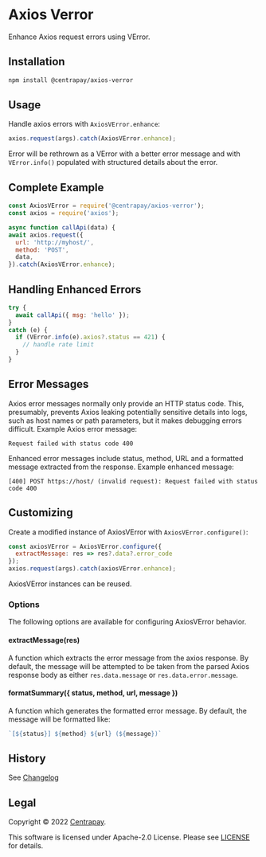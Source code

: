 # Axios Verror

Enhance Axios request errors using VError.


## Installation

```bash
npm install @centrapay/axios-verror
```


## Usage

Handle axios errors with `AxiosVError.enhance`:

```javascript
axios.request(args).catch(AxiosVError.enhance);
```

Error will be rethrown as a VError with a better error message and
with `VError.info()` populated with structured details about the
error.


## Complete Example

```javascript
const AxiosVError = require('@centrapay/axios-verror');
const axios = require('axios');

async function callApi(data) {
await axios.request({
  url: 'http://myhost/',
  method: 'POST',
  data,
}).catch(AxiosVError.enhance);
```

## Handling Enhanced Errors

```javascript
try {
  await callApi({ msg: 'hello' });
}
catch (e) {
  if (VError.info(e).axios?.status == 421) {
    // handle rate limit
  }
}
```


## Error Messages

Axios error messages normally only provide an HTTP status code. This,
presumably, prevents Axios leaking potentially sensitive details into logs,
such as host names or path parameters, but it makes debugging errors difficult.
Example Axios error message:

```
Request failed with status code 400
```

Enhanced error messages include status, method, URL and a formatted
message extracted from the response. Example enhanced message:

```
[400] POST https://host/ (invalid request): Request failed with status code 400
```

## Customizing

Create a modified instance of AxiosVError with `AxiosVError.configure()`:

```javascript
const axiosVError = AxiosVError.configure({
  extractMessage: res => res?.data?.error_code
});
axios.request(args).catch(axiosVError.enhance);
```

AxiosVError instances can be reused.


### Options

The following options are available for configuring AxiosVError behavior.

#### extractMessage(res)

A function which extracts the error message from the axios response. By
default, the message will be attempted to be taken from the parsed Axios
response body as either `res.data.message` or `res.data.error.message`.

#### formatSummary({ status, method, url, message })

A function which generates the formatted error message. By
default, the message will be formatted like:

```javascript
`[${status}] ${method} ${url} (${message})`
```


## History

See [Changelog](./CHANGELOG.md)

## Legal

Copyright © 2022 [Centrapay][].

This software is licensed under Apache-2.0 License. Please see [LICENSE](/LICENSE) for details.


[Centrapay]: https://centrapay.com/
